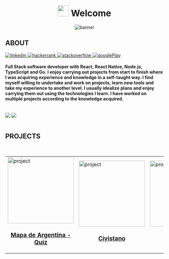 <div align="center">
        <h1 align="center"> <img src="https://media.giphy.com/media/hvRJCLFzcasrR4ia7z/giphy.gif" width="35"> Welcome</h1>
        <img src="https://res.cloudinary.com/projects-emanuek/image/upload/v1709572717/portfolio/linkedin_fondo_rvxapa.png" alt="banner">
</div>
        
## ABOUT

<a href="https://www.linkedin.com/in/emanuelcavallin" target="_blank">
<img src="https://img.shields.io/badge/LinkedIn-0077B5?style=for-the-badge&logo=linkedin&logoColor=white" alt="linkedin" />
</a>

<a href="https://www.hackerrank.com/profile/cavallinema" target="_blank">
<img src="https://img.shields.io/badge/-Hackerrank-2EC866?style=for-the-badge&logo=HackerRank&logoColor=white" alt="hackerrank" />
</a>

<a href="https://es.stackoverflow.com/users/243446/emanuek?tab=profile" target="_blank">
<img src="https://img.shields.io/badge/Stack_Overflow-FE7A16?style=for-the-badge&logo=stack-overflow&logoColor=white" alt="stackoverflow" />
</a>

<a href="https://play.google.com/store/apps/dev?id=6694592028510110080">
<img src="https://img.shields.io/badge/Google_Play-414141?style=for-the-badge&logo=google-play&logoColor=white" alt="googlePlay" />
</a>
        
<br>

<h4 align="left">
        Full Stack software developer with React, React Native, Node.js, TypeScript and Go. I enjoy carrying out projects from start to finish where I was acquiring experience and knowledge in a self-taught way.
        I find myself willing to undertake and work on projects, learn new tools and take my experience to another level. I usually idealize plans and enjoy carrying them out using the technologies I learn. I have worked on multiple projects according to the                     knowledge acquired.
</h4>

<br>

<img align="left" src="https://github-readme-stats.vercel.app/api/top-langs/?username=EmanuelCav" />
<img align="center" src="https://github-readme-stats.vercel.app/api?username=EmanuelCav&show_icons=true" />

<br>
<br>

## PROJECTS

<br>

<table>
        <tr>
                <td>
                        <a href="https://github.com/EmanuelCav/argentina_geography" target="_blank"  rel="noopener noreferrer">
                                <img width="210" src="https://res.cloudinary.com/projects-emanuek/image/upload/v1714063248/portfolio/logo_2_luwfnx.png" alt="project">
                                <h3 align="center">Mapa de Argentina - Quiz</h3>
                        </a>
                </td>
                <td>
                        <a href="https://github.com/EmanuelCav/civistano_platform" target="_blank"  rel="noopener noreferrer">
                                <img width="210" src="https://res.cloudinary.com/projects-emanuek/image/upload/v1737044520/adaptive-icon_r7gope.png" alt="project">
                                <h3 align="center">Civistano</h3>
                        </a>
                </td>
                <td>
                        <a href="https://github.com/EmanuelCav/tournament_generator" target="_blank"  rel="noopener noreferrer">
                                <img width="210" src="https://res.cloudinary.com/projects-emanuek/image/upload/v1716217015/portfolio/logo_tjwhut.png" alt="project">
                                <h3 align="center">CupCraft</h3>
                        </a>
                </td>
                <td>
                        <a href="https://github.com/EmanuelCav/Argentina-Geo" target="_blank"  rel="noopener noreferrer">
                                <img width="210" src="https://res.cloudinary.com/projects-emanuek/image/upload/v1737125578/adaptive-icon_mpjfks.jpg" alt="project">
                                <h3 align="center">Argentina Quiz</h3>
                        </a>
                 </td>
        </tr>
</table>

<br>
